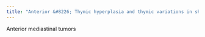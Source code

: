 ```yaml
---
title: "Anterior &#8226; Thymic hyperplasia and thymic variations in shape and size (most common) &#8226; Teratoma &#8226; T-cell lymphoma &#8226; Cystic hygroma &#8226; Thymomas are extremely rare.  (this case of lymphoma)"
---
```

Anterior mediastinal tumors

